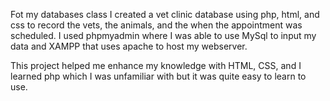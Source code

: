 Fot my databases class I created a vet clinic database using php, html, and css to record the vets, the animals, 
and the when the appointment was scheduled. I used phpmyadmin where I was able to use MySql to input my data and XAMPP
that uses apache to host my webserver. 



This project helped me enhance my knowledge with HTML, CSS, and I learned php which I was unfamiliar with but it was quite easy to learn to use. 
